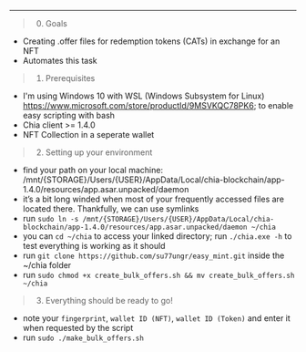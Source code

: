 


***
> 0. Goals 
 * Creating .offer files for redemption tokens (CATs) in exchange for an NFT
 * Automates this task
> 1. Prerequisites
 * I'm using Windows 10 with WSL (Windows Subsystem for Linux) https://www.microsoft.com/store/productId/9MSVKQC78PK6; to enable easy scripting with bash
 * Chia client >= 1.4.0 
 * NFT Collection in a seperate wallet
 




> 2. Setting up your environment
 * find your path on your local machine: /mnt/{STORAGE}/Users/{USER}/AppData/Local/chia-blockchain/app-1.4.0/resources/app.asar.unpacked/daemon
 * it’s a bit long winded when most of your frequently accessed files are located there. Thankfully, we can use symlinks
 * run `sudo ln -s /mnt/{STORAGE}/Users/{USER}/AppData/Local/chia-blockchain/app-1.4.0/resources/app.asar.unpacked/daemon ~/chia`
 * you can `cd ~/chia` to access your linked directory; run `./chia.exe -h` to test everything is working as it should 
 * run `git clone https://github.com/su77ungr/easy_mint.git` inside the ~/chia folder
 * run `sudo chmod +x create_bulk_offers.sh && mv create_bulk_offers.sh ~/chia`

 > 3. Everything should be ready to go!

 * note your `fingerprint`, `wallet ID (NFT)`, `wallet ID (Token)` and enter it when requested by the script
 * run `sudo ./make_bulk_offers.sh`
